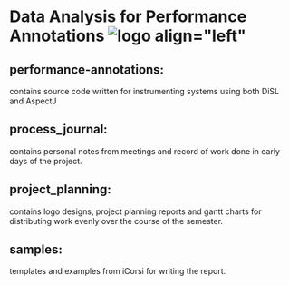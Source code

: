 # Data Analysis for Performance Annotations ![logo align="left"](https://github.com/IreneJacob/performance_annotations/blob/master/logo/logo_small.png)

## performance-annotations:
contains source code written for instrumenting systems using both DiSL and AspectJ

## process_journal:

contains personal notes from meetings and record of work done in early days of the project.

## project_planning:

contains logo designs, project planning reports and gantt charts for distributing work evenly over the course of the semester.

## samples:

templates and examples from iCorsi for writing the report.
